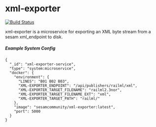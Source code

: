# xml-exporter
[![Build Status](https://travis-ci.org/sesam-community/xml-exporter.svg?branch=master)](https://travis-ci.org/sesam-community/xml-exporter)

xml-exporter is a microservice for exporting an XML byte stream from a sesam xml_endpoint to disk.

##### Example System Config
```
{
  "_id": "xml-exporter-service",
  "type": "system:microservice",
  "docker": {
    "environment": {
      "LINES": "B01 B02 B03",
      "XML-EXPORTER_ENDPOINT": "/api/publishers/railml/xml",
      "XML-EXPORTER_TARGET_FILENAME": "railml2.3nor",
      "XML-EXPORTER_TARGET_FILENAME_EXT": "xml",
      "XML-EXPORTER_TARGET_PATH": "railml/"
    },
    "image": "sesamcommunity/xml-exporter:latest",
    "port": 5000
  }
}
```
